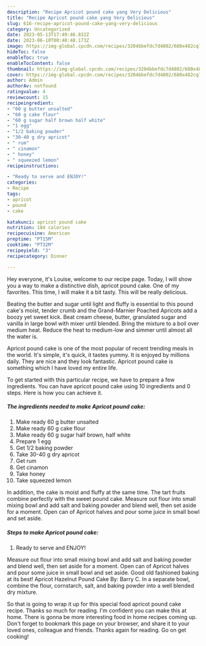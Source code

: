 ```yaml
---
description: "Recipe Apricot pound cake yang Very Delicious"
title: "Recipe Apricot pound cake yang Very Delicious"
slug: 616-recipe-apricot-pound-cake-yang-very-delicious
category: Uncategorized
date: 2023-05-13T17:49:46.832Z
date: 2023-06-10T00:48:48.173Z
image: https://img-global.cpcdn.com/recipes/3204bbefdc7d4802/680x482cq70/apricot-pound-cake-recipe-main-photo.jpg
hideToc: false
enableToc: true
enableTocContent: false
thumbnail: https://img-global.cpcdn.com/recipes/3204bbefdc7d4802/680x482cq70/apricot-pound-cake-recipe-main-photo.jpg
cover: https://img-global.cpcdn.com/recipes/3204bbefdc7d4802/680x482cq70/apricot-pound-cake-recipe-main-photo.jpg
author: Admin
authorAv: notfound
ratingvalue: 4
reviewcount: 15
recipeingredient:
- "60 g butter unsalted"
- "60 g cake flour"
- "60 g sugar half brown half white"
- "1 egg"
- "1/2 baking powder"
- "30-40 g dry apricot"
- " rum"
- " cinamon"
- " honey"
- " squeezed lemon"
recipeinstructions:

- "Ready to serve and ENJOY!"
categories:
- Recipe
tags:
- apricot
- pound
- cake

katakunci: apricot pound cake 
nutrition: 184 calories
recipecuisine: American
preptime: "PT15M"
cooktime: "PT32M"
recipeyield: "3"
recipecategory: Dinner

---
```



Hey everyone, it's Louise, welcome to our recipe page. Today, I will show you a way to make a distinctive dish, apricot pound cake. One of my favorites. This time, I will make it a bit tasty. This will be really delicious.

Beating the butter and sugar until light and fluffy is essential to this pound cake&#39;s moist, tender crumb and the Grand-Marnier Poached Apricots add a boozy yet sweet kick. Beat cream cheese, butter, granulated sugar and vanilla in large bowl with mixer until blended. Bring the mixture to a boil over medium heat. Reduce the heat to medium-low and simmer until almost all the water is.

Apricot pound cake is one of the most popular of recent trending meals in the world. It's simple, it's quick, it tastes yummy. It is enjoyed by millions daily. They are nice and they look fantastic. Apricot pound cake is something which I have loved my entire life.


To get started with this particular recipe, we have to prepare a few ingredients. You can have apricot pound cake using 10 ingredients and 0 steps. Here is how you can achieve it.

<!--inarticleads1-->

##### The ingredients needed to make Apricot pound cake:

1. Make ready 60 g butter unsalted
1. Make ready 60 g cake flour
1. Make ready 60 g sugar half brown, half white
1. Prepare 1 egg
1. Get 1/2 baking powder
1. Take 30-40 g dry apricot
1. Get  rum
1. Get  cinamon
1. Take  honey
1. Take  squeezed lemon


In addition, the cake is moist and fluffy at the same time. The tart fruits combine perfectly with the sweet pound cake. Measure out flour into small mixing bowl and add salt and baking powder and blend well, then set aside for a moment. Open can of Apricot halves and pour some juice in small bowl and set aside. 

<!--inarticleads2-->

##### Steps to make Apricot pound cake:


1. Ready to serve and ENJOY!

Measure out flour into small mixing bowl and add salt and baking powder and blend well, then set aside for a moment. Open can of Apricot halves and pour some juice in small bowl and set aside. Good old fashioned baking at its best! Apricot Hazelnut Pound Cake By: Barry C. In a separate bowl, combine the flour, cornstarch, salt, and baking powder into a well blended dry mixture. 

So that is going to wrap it up for this special food apricot pound cake recipe. Thanks so much for reading. I'm confident you can make this at home. There is gonna be more interesting food in home recipes coming up. Don't forget to bookmark this page on your browser, and share it to your loved ones, colleague and friends. Thanks again for reading. Go on get cooking!
